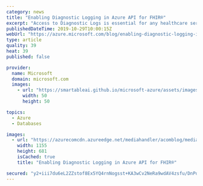 ```yaml
---
category: news
title: "Enabling Diagnostic Logging in Azure API for FHIR®"
excerpt: "Access to Diagnostic Logs is essential for any healthcare service where being compliant with regulatory requirements (like HIPAA) is a must. The feature in Azure API for FHIR that makes this happen is Diagnostic settings in the Azure Portal UI. For details on how Azure Diagnostic Logs work, please refer"
publishedDateTime: 2019-10-29T10:00:15Z
webUrl: "https://azure.microsoft.com/blog/enabling-diagnostic-logging-in-azure-api-for-fhir/"
type: article
quality: 39
heat: 39
published: false

provider:
  name: Microsoft
  domain: microsoft.com
  images:
    - url: "https://smartableai.github.io/microsoft-azure/assets/images/organizations/microsoft.com-50x50.jpg"
      width: 50
      height: 50

topics:
  - Azure
  - Databases

images:
  - url: "https://azurecomcdn.azureedge.net/mediahandler/acomblog/media/Default/blog/bf041372-c5c8-4b71-b2d6-52ed8fcf03d0.png"
    width: 1155
    height: 681
    isCached: true
    title: "Enabling Diagnostic Logging in Azure API for FHIR®"

secured: "y2+iii7du6eL2ZZstof8Ex5YQ4rnNogsst+KA3wCv2NeRa9wdAV4zsfu/DnPdme5OYtenrrJk8i7LJ+pbIfmK7KEivPOHj5PvmYscvNAFk2TtijQBS/W1YPO+sIfFit66yw/irU+aToVbS2Ny1dNXkLhb08tLpVNC4E5/RfQjPOFyZ9aXZygYhts3ajzLt4ytz79Q4jw3vlXhzr1uzDPdYFrD4h4WaeWefnjzS4axHi5ZQIrcJM0c3ZHow5t4HtYD8Nal+q8JCrembdOh7el+z0xJZQXv9jeJ/MiuDsGRdDNdNghFZJgvgI3Oq1AGcSNahoerS5RdoSHebUGdFkyNA==;PMrs7wue1TuCDFetdbidFw=="
---
```


